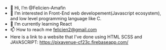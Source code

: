 - 👋 Hi, I’m @Felicien-Amafin
- 👀 I’m interested in Front-End web developement(Javascript ecosystem), and low level programming language like C.
- 🌱 I’m currently learning React
- 📫 How to reach me felicien2@gmail.com
- Here is a link to a website that I've done using HTML SCSS and JAVASCRIPT: https://pixavenue-cf23c.firebaseapp.com/


<!---
Felicien-Amafin/Felicien-Amafin is a ✨ special ✨ repository because its `README.md` (this file) appears on your GitHub profile.
You can click the Preview link to take a look at your changes.
--->
